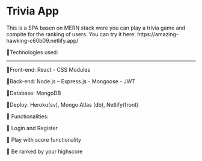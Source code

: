 # Trivia App

<p>
  This is a SPA basen on MERN stack were you can play a trivia game and compite for the ranking of users.
  You can try it here: https://amazing-hawking-c60b09.netlify.app/

</p>

<p>
🔴Technologies used:
  <hr/>
🔹Front-end: React - CSS Modules
  
🔹Back-end: Node.js – Express.js - Mongoose - JWT
  
🔹Database: MongoDB
  
🔹Deploy: Heroku(sv), Mongo Atlas (db), Netlify(front)

🔴 Functionalities:
  
🔸 Login and Register
  
🔸 Play with score functionality
  
🔸 Be ranked by your highscore

</p>
